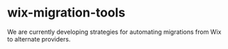 # wix-migration-tools
We are currently developing strategies for automating migrations from Wix to alternate providers.
